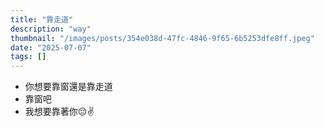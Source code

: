 ```yaml
---
title: "靠走道"
description: "way"
thumbnail: "/images/posts/354e038d-47fc-4846-9f65-6b5253dfe8ff.jpeg"
date: "2025-07-07"
tags: []
---
```

- 你想要靠窗還是靠走道
- 靠窗吧
- 我想要靠著你😔✌️
